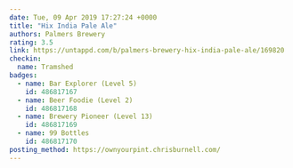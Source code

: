 ```yaml
---
date: Tue, 09 Apr 2019 17:27:24 +0000
title: "Hix India Pale Ale"
authors: Palmers Brewery
rating: 3.5
link: https://untappd.com/b/palmers-brewery-hix-india-pale-ale/169820
checkin:
  name: Tramshed
badges:
  - name: Bar Explorer (Level 5)
    id: 486817167
  - name: Beer Foodie (Level 2)
    id: 486817168
  - name: Brewery Pioneer (Level 13)
    id: 486817169
  - name: 99 Bottles
    id: 486817170
posting_method: https://ownyourpint.chrisburnell.com/
---
```

